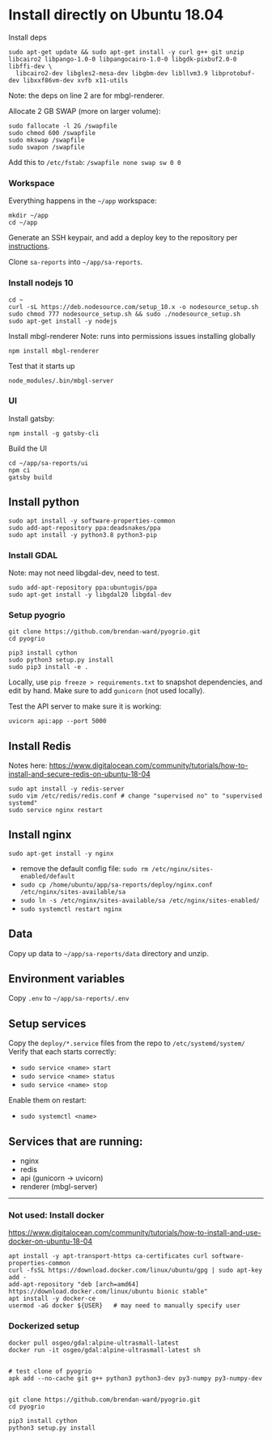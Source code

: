 # Install directly on Ubuntu 18.04

Install deps

```
sudo apt-get update && sudo apt-get install -y curl g++ git unzip libcairo2 libpango-1.0-0 libpangocairo-1.0-0 libgdk-pixbuf2.0-0 libffi-dev \
  libcairo2-dev libgles2-mesa-dev libgbm-dev libllvm3.9 libprotobuf-dev libxxf86vm-dev xvfb x11-utils
```

Note: the deps on line 2 are for mbgl-renderer.

Allocate 2 GB SWAP (more on larger volume):

```
sudo fallocate -l 2G /swapfile
sudo chmod 600 /swapfile
sudo mkswap /swapfile
sudo swapon /swapfile
```

Add this to `/etc/fstab`: `/swapfile none swap sw 0 0`

### Workspace

Everything happens in the `~/app` workspace:

```
mkdir ~/app
cd ~/app
```

Generate an SSH keypair, and add a deploy key to the repository per [instructions](https://developer.github.com/v3/guides/managing-deploy-keys/).

Clone `sa-reports` into `~/app/sa-reports`.

### Install nodejs 10

```
cd ~
curl -sL https://deb.nodesource.com/setup_10.x -o nodesource_setup.sh
sudo chmod 777 nodesource_setup.sh && sudo ./nodesource_setup.sh
sudo apt-get install -y nodejs
```

Install mbgl-renderer
Note: runs into permissions issues installing globally

```
npm install mbgl-renderer
```

Test that it starts up

```
node_modules/.bin/mbgl-server
```

### UI

Install gatsby:

```
npm install -g gatsby-cli
```

Build the UI

```
cd ~/app/sa-reports/ui
npm ci
gatsby build
```

## Install python

```
sudo apt install -y software-properties-common
sudo add-apt-repository ppa:deadsnakes/ppa
sudo apt install -y python3.8 python3-pip
```

### Install GDAL

Note: may not need libgdal-dev, need to test.

```
sudo add-apt-repository ppa:ubuntugis/ppa
sudo apt-get install -y libgdal20 libgdal-dev
```

### Setup pyogrio

```
git clone https://github.com/brendan-ward/pyogrio.git
cd pyogrio

pip3 install cython
sudo python3 setup.py install
sudo pip3 install -e .
```

Locally, use `pip freeze > requirements.txt` to snapshot dependencies, and edit by hand.
Make sure to add `gunicorn` (not used locally).

Test the API server to make sure it is working:

```
uvicorn api:app --port 5000
```

## Install Redis

Notes here: https://www.digitalocean.com/community/tutorials/how-to-install-and-secure-redis-on-ubuntu-18-04

```
sudo apt install -y redis-server
sudo vim /etc/redis/redis.conf # change "supervised no" to "supervised systemd"
sudo service nginx restart
```

## Install nginx

```
sudo apt-get install -y nginx
```

-   remove the default config file: `sudo rm /etc/nginx/sites-enabled/default`
-   `sudo cp /home/ubuntu/app/sa-reports/deploy/nginx.conf /etc/nginx/sites-available/sa`
-   `sudo ln -s /etc/nginx/sites-available/sa /etc/nginx/sites-enabled/`
-   `sudo systemctl restart nginx`

## Data

Copy up data to `~/app/sa-reports/data` directory and unzip.

## Environment variables

Copy `.env` to `~/app/sa-reports/.env`

## Setup services

Copy the `deploy/*.service` files from the repo to `/etc/systemd/system/`
Verify that each starts correctly:

-   `sudo service <name> start`
-   `sudo service <name> status`
-   `sudo service <name> stop`

Enable them on restart:

-   `sudo systemctl <name>`

## Services that are running:

-   nginx
-   redis
-   api (gunicorn -> uvicorn)
-   renderer (mbgl-server)

---

### Not used: Install docker

https://www.digitalocean.com/community/tutorials/how-to-install-and-use-docker-on-ubuntu-18-04

```
apt install -y apt-transport-https ca-certificates curl software-properties-common
curl -fsSL https://download.docker.com/linux/ubuntu/gpg | sudo apt-key add -
add-apt-repository "deb [arch=amd64] https://download.docker.com/linux/ubuntu bionic stable"
apt install -y docker-ce
usermod -aG docker ${USER}   # may need to manually specify user
```

### Dockerized setup

```
docker pull osgeo/gdal:alpine-ultrasmall-latest
docker run -it osgeo/gdal:alpine-ultrasmall-latest sh


# test clone of pyogrio
apk add --no-cache git g++ python3 python3-dev py3-numpy py3-numpy-dev


git clone https://github.com/brendan-ward/pyogrio.git
cd pyogrio

pip3 install cython
python3 setup.py install


```
